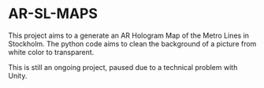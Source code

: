 # AR-SL-MAPS

This project aims to a generate an AR Hologram Map of the Metro Lines in Stockholm.
The python code aims to clean the background of a picture from white color to transparent. 

This is still an ongoing project, paused due to a technical problem with Unity.
